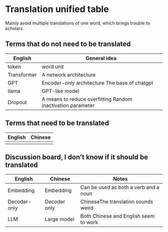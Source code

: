 # Translation unified table

Mainly avoid multiple translations of one word, which brings trouble to scholars

## Terms that do not need to be translated

| English | General idea |
|------------|-------------------|
| token | word unit |
| Transformer | A network architecture |
| GPT | Encoder-only architecture The base of chatgpt |
| llama | GPT-like model |
| Dropout | A means to reduce overfitting Random inactivation parameter |

## Terms that need to be translated

| English | Chinese |
|----|----|
| | |

## Discussion board, I don’t know if it should be translated

| English | Chinese | Notes |
|--------------|------|-------------|
| Embedding | Embedding | Can be used as both a verb and a noun |
| Decoder-only | Decoder only | ChineseThe translation sounds weird |
| LLM | Large model | Both Chinese and English seem to work |